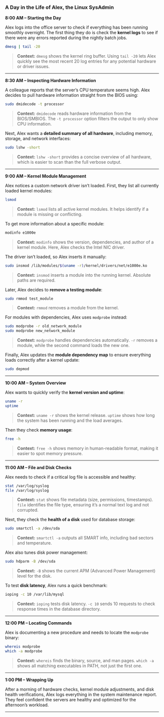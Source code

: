 ### **A Day in the Life of Alex, the Linux SysAdmin**

**8:00 AM – Starting the Day**

Alex logs into the office server to check if everything has been running smoothly overnight. The first thing they do is check the **kernel logs** to see if there were any errors reported during the nightly batch jobs.

```bash
dmesg | tail -20
```

> **Context:** `dmesg` shows the kernel ring buffer. Using `tail -20` lets Alex quickly see the most recent 20 log entries for any potential hardware or driver issues.

---

**8:30 AM – Inspecting Hardware Information**

A colleague reports that the server’s CPU temperature seems high. Alex decides to pull hardware information straight from the BIOS using:

```bash
sudo dmidecode -t processor
```

> **Context:** `dmidecode` reads hardware information from the BIOS/SMBIOS. The `-t processor` option filters the output to only show CPU information.

Next, Alex wants a **detailed summary of all hardware**, including memory, storage, and network interfaces:

```bash
sudo lshw -short
```

> **Context:** `lshw -short` provides a concise overview of all hardware, which is easier to scan than the full verbose output.

---

**9:00 AM – Kernel Module Management**

Alex notices a custom network driver isn’t loaded. First, they list all currently loaded kernel modules:

```bash
lsmod
```

> **Context:** `lsmod` lists all active kernel modules. It helps identify if a module is missing or conflicting.

To get more information about a specific module:

```bash
modinfo e1000e
```

> **Context:** `modinfo` shows the version, dependencies, and author of a kernel module. Here, Alex checks the Intel NIC driver.

The driver isn’t loaded, so Alex inserts it manually:

```bash
sudo insmod /lib/modules/$(uname -r)/kernel/drivers/net/e1000e.ko
```

> **Context:** `insmod` inserts a module into the running kernel. Absolute paths are required.

Later, Alex decides to **remove a testing module**:

```bash
sudo rmmod test_module
```

> **Context:** `rmmod` removes a module from the kernel.

For modules with dependencies, Alex uses `modprobe` instead:

```bash
sudo modprobe -r old_network_module
sudo modprobe new_network_module
```

> **Context:** `modprobe` handles dependencies automatically. `-r` removes a module, while the second command loads the new one.

Finally, Alex updates the **module dependency map** to ensure everything loads correctly after a kernel update:

```bash
sudo depmod
```

---

**10:00 AM – System Overview**

Alex wants to quickly verify the **kernel version and uptime**:

```bash
uname -r
uptime
```

> **Context:** `uname -r` shows the kernel release. `uptime` shows how long the system has been running and the load averages.

Then they check **memory usage**:

```bash
free -h
```

> **Context:** `free -h` shows memory in human-readable format, making it easier to spot memory pressure.

---

**11:00 AM – File and Disk Checks**

Alex needs to check if a critical log file is accessible and healthy:

```bash
stat /var/log/syslog
file /var/log/syslog
```

> **Context:** `stat` shows file metadata (size, permissions, timestamps). `file` identifies the file type, ensuring it’s a normal text log and not corrupted.

Next, they check the **health of a disk** used for database storage:

```bash
sudo smartctl -a /dev/sda
```

> **Context:** `smartctl -a` outputs all SMART info, including bad sectors and temperature.

Alex also tunes disk power management:

```bash
sudo hdparm -B /dev/sda
```

> **Context:** `-B` shows the current APM (Advanced Power Management) level for the disk.

To test **disk latency**, Alex runs a quick benchmark:

```bash
ioping -c 10 /var/lib/mysql
```

> **Context:** `ioping` tests disk latency. `-c 10` sends 10 requests to check response times in the database directory.

---

**12:00 PM – Locating Commands**

Alex is documenting a new procedure and needs to locate the `modprobe` binary:

```bash
whereis modprobe
which -a modprobe
```

> **Context:** `whereis` finds the binary, source, and man pages. `which -a` shows all matching executables in PATH, not just the first one.

---

**1:00 PM – Wrapping Up**

After a morning of hardware checks, kernel module adjustments, and disk health verifications, Alex logs everything in the system maintenance report. They feel confident the servers are healthy and optimized for the afternoon’s workload.

---
